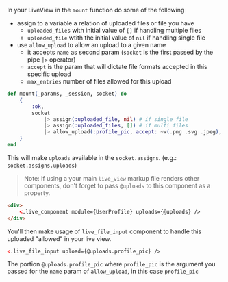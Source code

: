 
In your LiveView in the `mount` function do some of the following

- assign to a variable a relation of uploaded files or file you have
	- `uploaded_files` with initial value of `[]` if handling multiple files
	- `uploaded_file` wtith the initial value of `nil` if handling single file
- use `allow_upload` to allow an upload to a given name
	- it accepts `name` as second param (`socket` is the first passed by the pipe `|>` operator)
	- `accept` is the param that will dictate file formats accepted in this specific upload
	- `max_entries` number of files allowed for this upload

```ex
def mount(_params, _session, socket) do
	{
		:ok,
		socket
			|> assign(:uploaded_file, nil) # if single file
			|> assign(:uploaded_files, []) # if multi files
			|> allow_upload(:profile_pic, accept: ~w(.png .svg .jpeg), max_entries: 1) # use 2 or more if multi upload 
	}
end
```

This will make `uploads` available in the `socket.assigns`. (e.g.: `socket.assigns.uploads`)

> Note: If using a your main `live_view` markup file renders other components, don't forget to pass `@uploads` to this component as a property.

```html
<div>
	<.live_component module={UserProfile} uploads={@uploads} />
</div>
```


You'll then make usage of `live_file_input` component to handle this uploaded "allowed" in your live view.

```html
<.live_file_input upload={@uploads.profile_pic} />
```

The portion `@uploads.profile_pic` where `profile_pic` is the argument you passed for the `name` param of `allow_upload`, in this case `profile_pic`